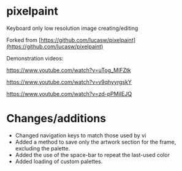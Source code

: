 pixelpaint
==========

Keyboard only low resolution image creating/editing


Forked from [https://github.com/lucasw/pixelpaint](https://github.com/lucasw/pixelpaint)

Demonstration videos:

https://www.youtube.com/watch?v=uTog_MlFZtk

https://www.youtube.com/watch?v=v9qhyyrgskY

https://www.youtube.com/watch?v=zd-pPMiIEJQ


Changes/additions
=================

* Changed navigation keys to match those used by vi
* Added a method to save only the artwork section for the frame, excluding the palette.
* Added the use of the space-bar to repeat the last-used color
* Added loading of custom palettes.
